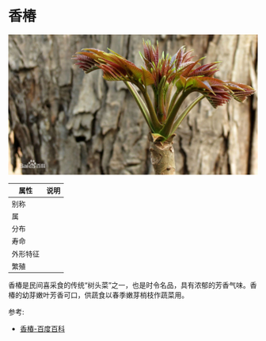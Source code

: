 # 香椿

![](01.jpg)

|属性|说明|
| ---- | ---- |
| 别称||
| 属||
| 分布||
| 寿命||
| 外形特征||
| 繁殖||

香椿是民间喜采食的传统“树头菜”之一，也是时令名品，具有浓郁的芳香气味。香椿的幼芽嫩叶芳香可口，供蔬食以春季嫩芽梢枝作蔬菜用。

参考:
- [香椿-百度百科](https://baike.baidu.com/item/%E9%A6%99%E6%A4%BF/1177303)
